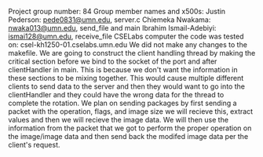 Project group number: 84
Group member names and x500s: 
	Justin Pederson: pede0831@umn.edu, server.c
	Chiemeka Nwakama: nwaka013@umn.edu, send_file and main
	Ibrahim Ismail-Adebiyi: ismai128@umn.edu, receive_file
CSELabs computer the code was tested on: csel-kh1250-01.cselabs.umn.edu
We did not make any changes to the makefile.
We are going to construct the client handling thread by making the critical 
section before we bind to the socket of the port and after clientHandler
in main. This is because we don't want the information in these sections to 
be mixing together. This would cause multiple different clients to send data
to the server and then they would want to go into the clientHandler and they 
could have the wrong data for the thread to complete the rotation. We plan on
sending packages by first sending a packet with the operation, flags, and image size
we will recieve this, extract values and then we will recieve the image data. We will
then use the information from the packet that we got to perform the proper operation 
on the image/image data and then send back the modifed image data per the client's 
request.


